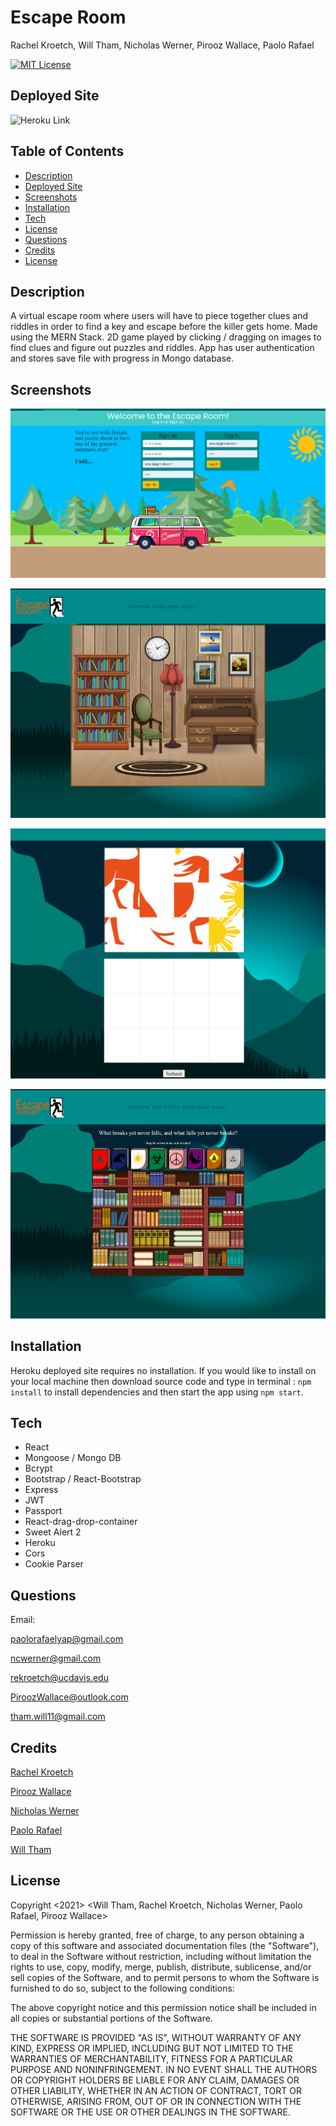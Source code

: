 # Escape Room
Rachel Kroetch, Will Tham, Nicholas Werner, Pirooz Wallace, Paolo Rafael

[![MIT License](https://img.shields.io/badge/license-MIT-blue.svg)](#license)


## Deployed Site

![Heroku Link](https://pirooz-escape-final.herokuapp.com/)

## Table of Contents
* [Description](#description)
* [Deployed Site](#deployed-site)
* [Screenshots](#screenshots)
* [Installation](#installation)
* [Tech](#tech)
* [License](#license)
* [Questions](#Questions)
* [Credits](#Credits)
* [License](#license)


## Description
A virtual escape room where users will have to piece together clues and riddles in order to find a key and escape before the killer gets home.  Made using the MERN Stack. 2D game played by clicking / dragging on images to find clues and figure out puzzles and riddles. App has user authentication and stores save file with progress in Mongo database.

## Screenshots

![Login Screen](escapeSample1.png)

![Login Screen](escapeSample2.png)

![Login Screen](escapeSample3.png)

![Login Screen](escapeSample4.png)

## Installation

Heroku deployed site requires no installation. If you would like to install on your local machine then download source code and type in terminal :
` npm install ` to install dependencies and then start the app using ` npm start `.  

## Tech

* React
* Mongoose / Mongo DB
* Bcrypt
* Bootstrap / React-Bootstrap
* Express
* JWT
* Passport
* React-drag-drop-container
* Sweet Alert 2
* Heroku
* Cors
* Cookie Parser

## Questions

Email:

paolorafaelyap@gmail.com

ncwerner@gmail.com

rekroetch@ucdavis.edu

PiroozWallace@outlook.com

tham.will11@gmail.com

## Credits

[Rachel Kroetch](https://github.com/rekroetch)

[Pirooz Wallace](https://github.com/attack-theoRy)

[Nicholas Werner](https://github.com/ncwerner85)

[Paolo Rafael](https://github.com/paolorafaelyap)

[Will Tham](https://github.com/willtham1)

## License 

Copyright <2021> <Will Tham, Rachel Kroetch, Nicholas Werner, Paolo Rafael, Pirooz Wallace>

Permission is hereby granted, free of charge, to any person obtaining a copy of this software and associated documentation files (the "Software"), to deal in the Software without restriction, including without limitation the rights to use, copy, modify, merge, publish, distribute, sublicense, and/or sell copies of the Software, and to permit persons to whom the Software is furnished to do so, subject to the following conditions:

The above copyright notice and this permission notice shall be included in all copies or substantial portions of the Software.

THE SOFTWARE IS PROVIDED "AS IS", WITHOUT WARRANTY OF ANY KIND, EXPRESS OR IMPLIED, INCLUDING BUT NOT LIMITED TO THE WARRANTIES OF MERCHANTABILITY, FITNESS FOR A PARTICULAR PURPOSE AND NONINFRINGEMENT. IN NO EVENT SHALL THE AUTHORS OR COPYRIGHT HOLDERS BE LIABLE FOR ANY CLAIM, DAMAGES OR OTHER LIABILITY, WHETHER IN AN ACTION OF CONTRACT, TORT OR OTHERWISE, ARISING FROM, OUT OF OR IN CONNECTION WITH THE SOFTWARE OR THE USE OR OTHER DEALINGS IN THE SOFTWARE.
